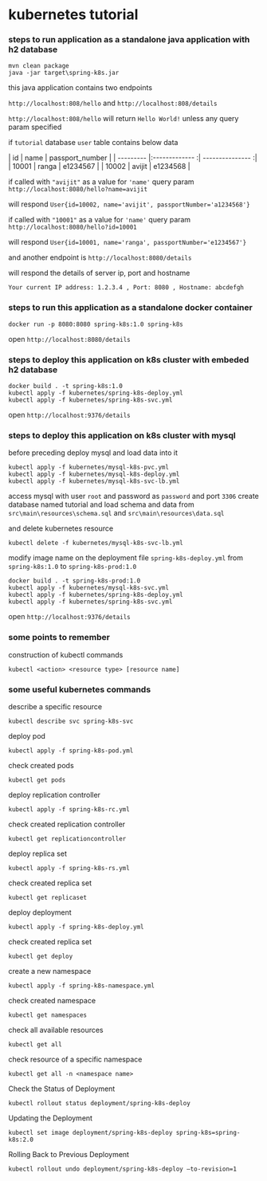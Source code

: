 # kubernetes tutorial

### steps to run application as a standalone java application with h2 database

```shell
mvn clean package
java -jar target\spring-k8s.jar
```

this java application contains two endpoints

`http://localhost:808/hello` and `http://localhost:808/details`

`http://localhost:808/hello`
will return `Hello World!` unless any query param specified

if `tutorial` database `user` table contains below data

| id        | name           | passport_number  |
| --------- |:------------- :| --------------- :|
| 10001     | ranga          | e1234567         |
| 10002     | avijit         | e1234568         |


if called with `"avijit"` as a value for `'name'` query param
`http://localhost:8080/hello?name=avijit`

will respond `User{id=10002, name='avijit', passportNumber='a1234568'}`

if called with `"10001"` as a value for `'name'` query param
`http://localhost:8080/hello?id=10001`

will respond `User{id=10001, name='ranga', passportNumber='e1234567'}`

and another endpoint is `http://localhost:8080/details`

will respond the details of server ip, port and hostname

`Your current IP address: 1.2.3.4 , Port: 8080 , Hostname: abcdefgh`

### steps to run this application as a standalone docker container

`docker run -p 8080:8080 spring-k8s:1.0 spring-k8s`

open `http://localhost:8080/details`

### steps to deploy this application on k8s cluster with embeded h2 database 

```shell
docker build . -t spring-k8s:1.0
kubectl apply -f kubernetes/spring-k8s-deploy.yml
kubectl apply -f kubernetes/spring-k8s-svc.yml
```

open `http://localhost:9376/details`

### steps to deploy this application on k8s cluster with mysql

before preceding deploy mysql and load data into it
```shell
kubectl apply -f kubernetes/mysql-k8s-pvc.yml
kubectl apply -f kubernetes/mysql-k8s-deploy.yml
kubectl apply -f kubernetes/mysql-k8s-svc-lb.yml
```

access mysql with user `root` and password as `password` and port `3306` create database named tutorial and load schema and data from `src\main\resources\schema.sql` and `src\main\resources\data.sql`

and delete kubernetes resource

`kubectl delete -f kubernetes/mysql-k8s-svc-lb.yml`

modify image name on the deployment file `spring-k8s-deploy.yml` from `spring-k8s:1.0` to `spring-k8s-prod:1.0`  
```
docker build . -t spring-k8s-prod:1.0
kubectl apply -f kubernetes/mysql-k8s-svc.yml
kubectl apply -f kubernetes/spring-k8s-deploy.yml
kubectl apply -f kubernetes/spring-k8s-svc.yml
```

open `http://localhost:9376/details`


### some points to remember
construction of kubectl commands

`kubectl <action> <resource type> [resource name]`

### some useful kubernetes commands

describe a specific resource

`kubectl describe svc spring-k8s-svc
`

deploy pod

`kubectl apply -f spring-k8s-pod.yml
`

check created pods

`kubectl get pods
`


deploy replication controller

`kubectl apply -f spring-k8s-rc.yml
`

check created replication controller

`kubectl get replicationcontroller
`

deploy replica set

`kubectl apply -f spring-k8s-rs.yml
`

check created replica set

`kubectl get replicaset
`

deploy deployment

`kubectl apply -f spring-k8s-deploy.yml
`

check created replica set

`kubectl get deploy
`

create a new namespace

`kubectl apply -f spring-k8s-namespace.yml
`

check created namespace

`kubectl get namespaces
`


check all available resources

` kubectl get all
`

check resource of a specific namespace

`kubectl get all -n <namespace name>
`

Check the Status of Deployment

`kubectl rollout status deployment/spring-k8s-deploy
`

Updating the Deployment

`kubectl set image deployment/spring-k8s-deploy spring-k8s=spring-k8s:2.0
`

Rolling Back to Previous Deployment

`kubectl rollout undo deployment/spring-k8s-deploy –to-revision=1
`

